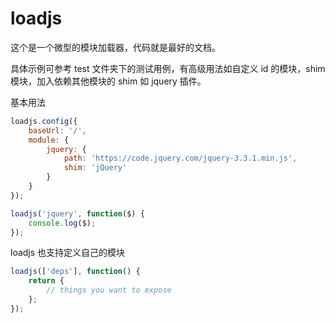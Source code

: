 # loadjs

这个是一个微型的模块加载器，代码就是最好的文档。  

具体示例可参考 test 文件夹下的测试用例，有高级用法如自定义 id 的模块，shim 模块，加入依赖其他模块的 shim 如 jquery 插件。  

基本用法  

```javascript
loadjs.config({
    baseUrl: '/',
    module: {
        jquery: {
            path: 'https://code.jquery.com/jquery-3.3.1.min.js',
            shim: 'jQuery'
        }
    }
});

loadjs('jquery', function($) {
    console.log($);
});
```

loadjs 也支持定义自己的模块

```javascript
loadjs(['deps'], function() {
    return {
        // things you want to expose
    };
});
```


